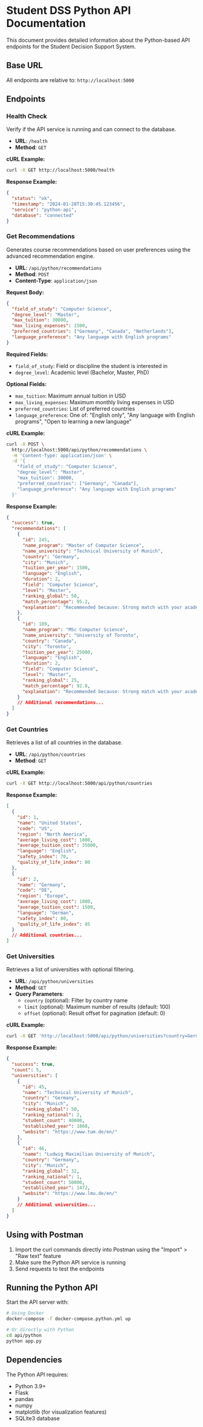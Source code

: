 # Student DSS Python API Documentation

This document provides detailed information about the Python-based API endpoints for the Student Decision Support System.

## Base URL

All endpoints are relative to: `http://localhost:5000`

## Endpoints

### Health Check

Verify if the API service is running and can connect to the database.

- **URL**: `/health`
- **Method**: `GET`

**cURL Example:**

```bash
curl -X GET http://localhost:5000/health
```

**Response Example:**

```json
{
  "status": "ok",
  "timestamp": "2024-01-28T15:30:45.123456",
  "service": "python-api",
  "database": "connected"
}
```

### Get Recommendations

Generates course recommendations based on user preferences using the advanced recommendation engine.

- **URL**: `/api/python/recommendations`
- **Method**: `POST`
- **Content-Type**: `application/json`

**Request Body:**

```json
{
  "field_of_study": "Computer Science",
  "degree_level": "Master",
  "max_tuition": 30000,
  "max_living_expenses": 1500,
  "preferred_countries": ["Germany", "Canada", "Netherlands"],
  "language_preference": "Any language with English programs"
}
```

**Required Fields:**
- `field_of_study`: Field or discipline the student is interested in
- `degree_level`: Academic level (Bachelor, Master, PhD)

**Optional Fields:**
- `max_tuition`: Maximum annual tuition in USD
- `max_living_expenses`: Maximum monthly living expenses in USD
- `preferred_countries`: List of preferred countries
- `language_preference`: One of: "English only", "Any language with English programs", "Open to learning a new language"

**cURL Example:**

```bash
curl -X POST \
  http://localhost:5000/api/python/recommendations \
  -H 'Content-Type: application/json' \
  -d '{
    "field_of_study": "Computer Science",
    "degree_level": "Master",
    "max_tuition": 30000,
    "preferred_countries": ["Germany", "Canada"],
    "language_preference": "Any language with English programs"
  }'
```

**Response Example:**

```json
{
  "success": true,
  "recommendations": [
    {
      "id": 245,
      "name_program": "Master of Computer Science",
      "name_university": "Technical University of Munich",
      "country": "Germany",
      "city": "Munich",
      "tuition_per_year": 1500,
      "language": "English",
      "duration": 2,
      "field": "Computer Science",
      "level": "Master",
      "ranking_global": 50,
      "match_percentage": 95.2,
      "explanation": "Recommended because: Strong match with your academic interests; Fits well within your budget at $1,500/year; Well-ranked institution (#50 globally); Located in your preferred country (Germany)."
    },
    {
      "id": 189,
      "name_program": "MSc Computer Science",
      "name_university": "University of Toronto",
      "country": "Canada",
      "city": "Toronto",
      "tuition_per_year": 25000,
      "language": "English",
      "duration": 2,
      "field": "Computer Science",
      "level": "Master",
      "ranking_global": 25,
      "match_percentage": 92.8,
      "explanation": "Recommended because: Strong match with your academic interests; Well-ranked institution (#25 globally); Matches your language preferences; Located in your preferred country (Canada)."
    }
    // Additional recommendations...
  ]
}
```

### Get Countries

Retrieves a list of all countries in the database.

- **URL**: `/api/python/countries`
- **Method**: `GET`

**cURL Example:**

```bash
curl -X GET http://localhost:5000/api/python/countries
```

**Response Example:**

```json
[
  {
    "id": 1,
    "name": "United States",
    "code": "US",
    "region": "North America",
    "average_living_cost": 1800,
    "average_tuition_cost": 35000,
    "language": "English",
    "safety_index": 70,
    "quality_of_life_index": 80
  },
  {
    "id": 2,
    "name": "Germany",
    "code": "DE",
    "region": "Europe",
    "average_living_cost": 1000,
    "average_tuition_cost": 1500,
    "language": "German",
    "safety_index": 80,
    "quality_of_life_index": 85
  }
  // Additional countries...
]
```

### Get Universities

Retrieves a list of universities with optional filtering.

- **URL**: `/api/python/universities`
- **Method**: `GET`
- **Query Parameters**:
  - `country` (optional): Filter by country name
  - `limit` (optional): Maximum number of results (default: 100)
  - `offset` (optional): Result offset for pagination (default: 0)

**cURL Example:**

```bash
curl -X GET 'http://localhost:5000/api/python/universities?country=Germany&limit=5'
```

**Response Example:**

```json
{
  "success": true,
  "count": 5,
  "universities": [
    {
      "id": 45,
      "name": "Technical University of Munich",
      "country": "Germany",
      "city": "Munich",
      "ranking_global": 50,
      "ranking_national": 2,
      "student_count": 40000,
      "established_year": 1868,
      "website": "https://www.tum.de/en/"
    },
    {
      "id": 46,
      "name": "Ludwig Maximilian University of Munich",
      "country": "Germany",
      "city": "Munich",
      "ranking_global": 32,
      "ranking_national": 1,
      "student_count": 50000,
      "established_year": 1472,
      "website": "https://www.lmu.de/en/"
    }
    // Additional universities...
  ]
}
```

## Using with Postman

1. Import the curl commands directly into Postman using the "Import" > "Raw text" feature
2. Make sure the Python API service is running
3. Send requests to test the endpoints

## Running the Python API

Start the API server with:

```bash
# Using Docker
docker-compose -f docker-compose.python.yml up

# Or directly with Python
cd api/python
python app.py
```

## Dependencies

The Python API requires:
- Python 3.9+
- Flask
- pandas
- numpy
- matplotlib (for visualization features)
- SQLite3 database
